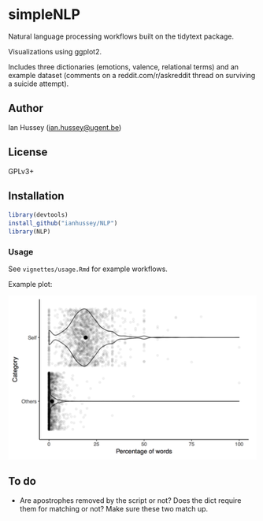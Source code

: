 # simpleNLP

Natural language processing workflows built on the tidytext package. 

Visualizations using ggplot2. 

Includes three dictionaries (emotions, valence, relational terms) and an example dataset (comments on a reddit.com/r/askreddit thread on surviving a suicide attempt).

## Author

Ian Hussey (ian.hussey@ugent.be)

## License

GPLv3+

## Installation 

```r
library(devtools)
install_github("ianhussey/NLP")
library(NLP)
```

### Usage

See `vignettes/usage.Rmd` for example workflows.

Example plot:

![plot](./images/plot.png)

## To do

- Are apostrophes removed by the script or not? Does the dict require them for matching or not? Make sure these two match up. 